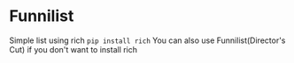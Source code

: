 # Funnilist
Simple list using rich
`pip install rich`
You can also use Funnilist(Director's Cut) if you don't want to install rich
